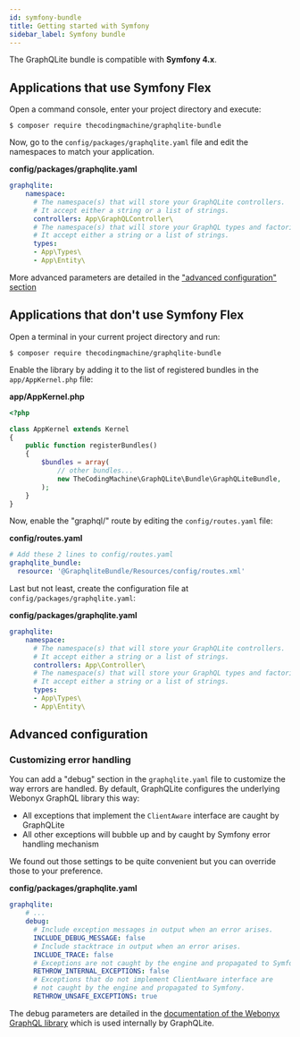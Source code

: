 ```yaml
---
id: symfony-bundle
title: Getting started with Symfony
sidebar_label: Symfony bundle
---
```


The GraphQLite bundle is compatible with **Symfony 4.x**.

## Applications that use Symfony Flex

Open a command console, enter your project directory and execute:

```console
$ composer require thecodingmachine/graphqlite-bundle
```

Now, go to the `config/packages/graphqlite.yaml` file and edit the namespaces to match your application.

**config/packages/graphqlite.yaml**
```yaml
graphqlite:
    namespace:
      # The namespace(s) that will store your GraphQLite controllers.
      # It accept either a string or a list of strings.
      controllers: App\GraphQLController\
      # The namespace(s) that will store your GraphQL types and factories.
      # It accept either a string or a list of strings.
      types: 
      - App\Types\
      - App\Entity\
```

More advanced parameters are detailed in the ["advanced configuration" section](#advanced-configuration)

## Applications that don't use Symfony Flex

Open a terminal in your current project directory and run:

```console
$ composer require thecodingmachine/graphqlite-bundle
```

Enable the library by adding it to the list of registered bundles in the `app/AppKernel.php` file:

**app/AppKernel.php**
```php
<?php

class AppKernel extends Kernel
{
    public function registerBundles()
    {
        $bundles = array(
            // other bundles...
            new TheCodingMachine\GraphQLite\Bundle\GraphQLiteBundle,
        );
    }
}
```

Now, enable the "graphql/" route by editing the `config/routes.yaml` file:

**config/routes.yaml**
```yaml
# Add these 2 lines to config/routes.yaml
graphqlite_bundle:
  resource: '@GraphqliteBundle/Resources/config/routes.xml'
```

Last but not least, create the configuration file at `config/packages/graphqlite.yaml`:

**config/packages/graphqlite.yaml**
```yaml
graphqlite:
    namespace:
      # The namespace(s) that will store your GraphQLite controllers.
      # It accept either a string or a list of strings.
      controllers: App\Controller\
      # The namespace(s) that will store your GraphQL types and factories.
      # It accept either a string or a list of strings.
      types: 
      - App\Types\
      - App\Entity\
```

## Advanced configuration

### Customizing error handling

You can add a "debug" section in the `graphqlite.yaml` file to customize the way errors are handled.
By default, GraphQLite configures the underlying Webonyx GraphQL library this way:

- All exceptions that implement the `ClientAware` interface are caught by GraphQLite
- All other exceptions will bubble up and by caught by Symfony error handling mechanism

We found out those settings to be quite convenient but you can override those to your preference.

**config/packages/graphqlite.yaml**
```yaml
graphqlite:
    # ...
    debug:
      # Include exception messages in output when an error arises.
      INCLUDE_DEBUG_MESSAGE: false
      # Include stacktrace in output when an error arises.
      INCLUDE_TRACE: false
      # Exceptions are not caught by the engine and propagated to Symfony.
      RETHROW_INTERNAL_EXCEPTIONS: false
      # Exceptions that do not implement ClientAware interface are 
      # not caught by the engine and propagated to Symfony.
      RETHROW_UNSAFE_EXCEPTIONS: true
```

The debug parameters are detailed in the [documentation of the Webonyx GraphQL library](https://webonyx.github.io/graphql-php/error-handling/)
which is used internally by GraphQLite.
